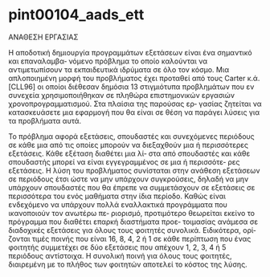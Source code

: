 # pint00104_aads_ett

ΑΝΑΘΕΣΗ ΕΡΓΑΣΙΑΣ

Η αποδοτική δημιουργία προγραμμάτων εξετάσεων είναι ένα σημαντικό και επαναλαμβα‐
νόμενο πρόβλημα το οποίο καλούνται να αντιμετωπίσουν τα εκπαιδευτικά ιδρύματα σε όλο τον
κόσμο. Μια απλοποιημένη μορφή του προβλήματος έχει προταθεί από τους Carter κ.ά. [CLL96]
οι οποίοι διέθεσαν δημόσια 13 στιγμιότυπα προβλημάτων που εν συνεχεία χρησιμοποιήθηκαν
σε πληθώρα επιστημονικών εργασιών χρονοπρογραμματισμού. Στα πλαίσια της παρούσας ερ‐
γασίας ζητείται να κατασκευάσετε μια εφαρμογή που θα είναι σε θέση να παράγει λύσεις για τα
προβλήματα αυτά.

Το πρόβλημα αφορά εξετάσεις, σπουδαστές και συνεχόμενες περιόδους σε κάθε μια από
τις οποίες μπορούν να διεξαχθούν μια ή περισσότερες εξετάσεις. Κάθε εξέταση διαθέτει μια λί‐
στα από σπουδαστές και κάθε σπουδαστής μπορεί να είναι εγγεγραμμένος σε μια ή περισσότε‐
ρες εξετάσεις. Η λύση του προβλήματος συνίσταται στην ανάθεση εξετάσεων σε περιόδους έτσι
ώστε να μην υπάρχουν συγκρούσεις, δηλαδή να μην υπάρχουν σπουδαστές που θα έπρεπε να
συμμετάσχουν σε εξετάσεις σε περισσότερα του ενός μαθήματα στην ίδια περίοδο. Καθώς είναι
ενδεχόμενο να υπάρχουν πολλά εναλλακτικά προγράμματα που ικανοποιούν τον ανωτέρω πε‐
ριορισμό, προτιμότερο θεωρείται εκείνο το πρόγραμμα που διαθέτει επαρκή διαστήματα προε‐
τοιμασίας ανάμεσα σε διαδοχικές εξετάσεις για όλους τους φοιτητές συνολικά. Ειδικότερα, ορί‐
ζονται τιμές ποινής που είναι 16, 8, 4, 2 ή 1 σε κάθε περίπτωση που ένας φοιτητής συμμετέχει
σε δύο εξετάσεις που απέχουν 1, 2, 3, 4 ή 5 περιόδους αντίστοιχα. Η συνολική ποινή για όλους
τους φοιτητές, διαιρεμένη με το πλήθος των φοιτητών αποτελεί το κόστος της λύσης.
